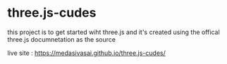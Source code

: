 # three.js-cudes

this project is to get started wiht three.js and it's created using the offical three.js documnetation as the source 


live site : https://medasivasai.github.io/three.js-cudes/
